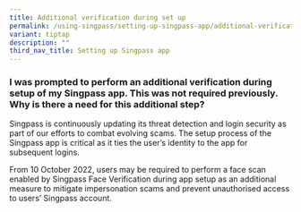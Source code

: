 ```yaml
---
title: Additional verification during set up
permalink: /using-singpass/setting-up-singpass-app/additional-verification/
variant: tiptap
description: ""
third_nav_title: Setting up Singpass app
---
```

<h3>I was prompted to perform an additional verification during setup of my Singpass app. This was not required previously. Why is there a need for this additional step?</h3>
<p>Singpass is continuously updating its threat detection and login security
as part of our efforts to combat evolving scams. The setup process of the
Singpass app is critical as it ties the user’s identity to the app for
subsequent logins.</p>
<p>From 10 October 2022, users may be required to perform a face scan enabled
by Singpass Face Verification during app setup as an additional measure
to mitigate impersonation scams and prevent unauthorised access to users’
Singpass account.</p>